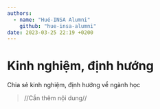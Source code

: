 ```yaml
---
authors:
  - name: "Hué-INSA Alumni"
    github: "hue-insa-alumni"
date: 2023-03-25 22:19 +0200
---
```


# Kinh nghiệm, định hướng

Chia sẻ kinh nghiệm, định hướng về ngành học

> //Cần thêm nội dung//
